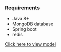 ### Requirements
* Java 8+
* MongoDB database
* Spring boot
* redis


[Click here to view model](https://app.eraser.io/workspace/3NB4xfHXfo5K8Qv6yKsh?origin=share)